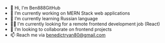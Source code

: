 - 👋 Hi, I'm Ben888GitHub
- 🔭 I’m currently working on MERN Stack web applications
- 🌱 I’m currently learning Russian language
- 🧑‍💻 I'm currently looking for a remote frontend development job (React)
- 👯 I’m looking to collaborate on frontend projects
- 📫 Reach me via benedictryan80@gmail.com

<!--
**Ben888GitHub/Ben888GitHub** is a ✨ _special_ ✨ repository because its `README.md` (this file) appears on your GitHub profile.
### Hi there 👋
-->
